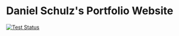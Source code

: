 # Daniel Schulz's Portfolio Website

[![Test Status](../../actions/workflows/ci-tests.yml/badge.svg)](../../actions/workflows/ci-tests.yml)